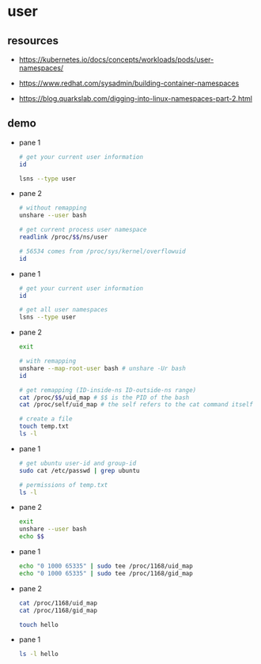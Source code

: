 # user

## resources

- <https://kubernetes.io/docs/concepts/workloads/pods/user-namespaces/>

- <https://www.redhat.com/sysadmin/building-container-namespaces>

- <https://blog.quarkslab.com/digging-into-linux-namespaces-part-2.html>

## demo

- pane 1

    ```bash
    # get your current user information
    id

    lsns --type user
    ```

- pane 2

    ```bash
    # without remapping
    unshare --user bash

    # get current process user namespace
    readlink /proc/$$/ns/user

    # 56534 comes from /proc/sys/kernel/overflowuid
    id
    ```

- pane 1

    ```bash
    # get your current user information
    id

    # get all user namespaces
    lsns --type user
    ```

- pane 2

    ```bash
    exit

    # with remapping
    unshare --map-root-user bash # unshare -Ur bash
    id

    # get remapping (ID-inside-ns ID-outside-ns range)
    cat /proc/$$/uid_map # $$ is the PID of the bash
    cat /proc/self/uid_map # the self refers to the cat command itself

    # create a file
    touch temp.txt
    ls -l
    ```

- pane 1

    ```bash
    # get ubuntu user-id and group-id
    sudo cat /etc/passwd | grep ubuntu

    # permissions of temp.txt
    ls -l
    ```

- pane 2

    ```bash
    exit
    unshare --user bash
    echo $$
    ```

- pane 1

    ```bash
    echo "0 1000 65335" | sudo tee /proc/1168/uid_map
    echo "0 1000 65335" | sudo tee /proc/1168/gid_map
    ```

- pane 2

    ```bash
    cat /proc/1168/uid_map
    cat /proc/1168/gid_map

    touch hello
    ```

- pane 1

    ```bash
    ls -l hello
    ```
